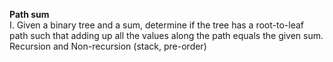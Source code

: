 <strong>Path sum</strong>        
I. Given a binary tree and a sum, determine if the tree has a root-to-leaf path such that adding up all the values along the path equals the given sum.      
Recursion and Non-recursion (stack, pre-order)     

